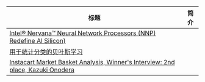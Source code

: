 | 标题                                                         | 简介 |
| ------------------------------------------------------------ | ---- |
| [Intel® Nervana™ Neural Network Processors (NNP) Redefine AI Silicon)](http://iamtrask.github.io/2015/07/12/basic-python-network/?from=hackcv&hmsr=hackcv.com&utm_medium=hackcv.com&utm_source=hackcv.com) |      |
| [用于统计分类的贝叶斯学习](https://blog.statsbot.co/bayesian-learning-for-statistical-classification-f2362d620428?from=hackcv&hmsr=hackcv.com&utm_medium=hackcv.com&utm_source=hackcv.com) |      |
| [Instacart Market Basket Analysis, Winner's Interview: 2nd place, Kazuki Onodera](http://blog.kaggle.com/2017/09/21/instacart-market-basket-analysis-winners-interview-2nd-place-kazuki-onodera/?from=hackcv&hmsr=hackcv.com&utm_medium=hackcv.com&utm_source=hackcv.com) |      |

